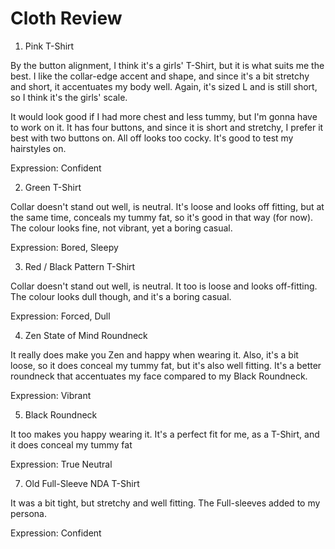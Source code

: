 # Cloth Review

1. Pink T-Shirt

By the button alignment, I think it's a girls' T-Shirt, but it is what suits me the best. I like the collar-edge accent and shape, and since it's a bit stretchy and short, it accentuates my body well. Again, it's sized L and is still short, so I think it's the girls' scale.

It would look good if I had more chest and less tummy, but I'm gonna have to work on it. It has four buttons, and since it is short and stretchy, I prefer it best with two buttons on. All off looks too cocky. It's good to test my hairstyles on.

Expression: Confident

2. Green T-Shirt

Collar doesn't stand out well, is neutral. It's loose and looks off fitting, but at the same time, conceals my tummy fat, so it's good in that way (for now). The colour looks fine, not vibrant, yet a boring casual.

Expression: Bored, Sleepy

3. Red / Black Pattern T-Shirt

Collar doesn't stand out well, is neutral. It too is loose and looks off-fitting. The colour looks dull though, and it's a boring casual.

Expression: Forced, Dull

4. Zen State of Mind Roundneck

It really does make you Zen and happy when wearing it. Also, it's a bit loose, so it does conceal my tummy fat, but it's also well fitting. It's a better roundneck that accentuates my face compared to my Black Roundneck.

Expression: Vibrant

5. Black Roundneck

It too makes you happy wearing it. It's a perfect fit for me, as a T-Shirt, and it does conceal my tummy fat


Expression: True Neutral

7. Old Full-Sleeve NDA T-Shirt

It was a bit tight, but stretchy and well fitting. The Full-sleeves added to my persona.

Expression: Confident